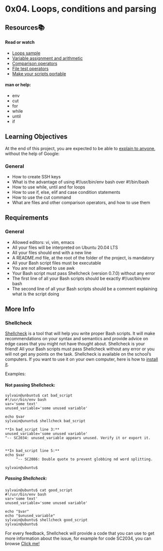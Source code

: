 # 0x04. Loops, conditions and parsing
## Resources:books:
#### Read or watch
* [Loops sample](https://tldp.org/LDP/Bash-Beginners-Guide/html/sect_09_01.html)
* [Variable assignment and arithmetic](https://tldp.org/LDP/abs/html/ops.html)
* [Comparison operators](https://tldp.org/LDP/abs/html/comparison-ops.html)
* [File test operators](https://tldp.org/LDP/abs/html/fto.html)
* [Make your scripts portable](https://www.cyberciti.biz/tips/finding-bash-perl-python-portably-using-env.html)
#### man or help:
* env
* cut
* for
* while
* until
* if
## Learning Objectives
At the end of this project, you are expected to be able to [explain to anyone](https://fs.blog/feynman-learning-technique/), without the help of Google:
### General
* How to create SSH keys
* What is the advantage of using #!/usr/bin/env bash over #!/bin/bash
* How to use while, until and for loops
* How to use if, else, elif and case condition statements
* How to use the cut command
* What are files and other comparison operators, and how to use them
## Requirements
### General
* Allowed editors: vi, vim, emacs
* All your files will be interpreted on Ubuntu 20.04 LTS
* All your files should end with a new line
* A README.md file, at the root of the folder of the project, is mandatory
* All your Bash script files must be executable
* You are not allowed to use awk
* Your Bash script must pass Shellcheck (version 0.7.0) without any error
* The first line of all your Bash scripts should be exactly #!/usr/bin/env bash
* The second line of all your Bash scripts should be a comment explaining what is the script doing
## More Info
### Shellcheck
[Shellcheck](https://github.com/koalaman/shellcheck) is a tool that will help you write proper Bash scripts. It will make recommendations on your syntax and semantics and provide advice on edge cases that you might not have thought about. Shellcheck is your friend! All your Bash scripts must pass Shellcheck without any error or you will not get any points on the task.
Shellcheck is available on the school’s computers. If you want to use it on your own computer, here is how to [install it](https://github.com/koalaman/shellcheck#installing).

Examples:

#### Not passing Shellcheck:
```
sylvain@unbuntu$ cat bad_script
#!/usr/bin/env bash
var='some text'
unused_variable='some unused variable'

echo $var
sylvain@ununtu$ shellcheck bad_script

**In bad_script line 3:**
unused_variable='some unused variable'
^-- SC2034: unused_variable appears unused. Verify it or export it.


**In bad_script line 5:**
echo $var
     ^-- SC2086: Double quote to prevent globbing nd word splitting.

sylvain@ubuntu$
```
##### Passing Shellcheck:
```
sylvain@ubuntu$ cat good_script
#!/usr/bin/env bash
var='some text'
unused_variable='some unused variable'

echo "$var"
echo "$unused_variable"
sylvain@ubuntu$ shellcheck good_script
sylvain@ubuntu$
```
For every feedback, Shellcheck will provide a code that you can use to get more information about the issue, for example for code SC2034, you can browse [Click me!](https://github.com/koalaman/shellcheck/wiki/SC2034.)
